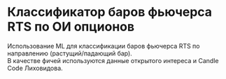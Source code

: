 # Классификатор баров фьючерса RTS по ОИ опционов
Использование ML для классификации баров фьючерса RTS по направлению (растущий/падающий бар).  
В качестве фичей используются данные открытого интереса и Candle Code Лиховидова.